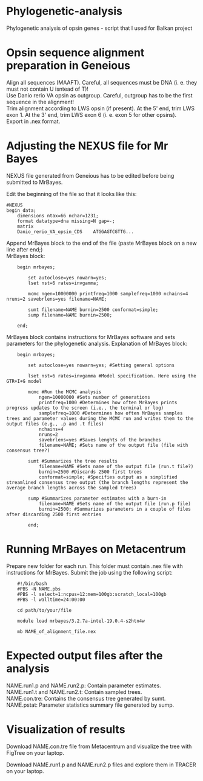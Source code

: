 # Phylogenetic-analysis
Phylogenetic analysis of opsin genes - script that I used for Balkan project

# Opsin sequence alignment preparation in Geneious
Align all sequences (MAAFT). Careful, all sequences must be DNA (i. e. they must not contain U isntead of T)!  
Use Danio rerio VA opsin as outgroup. Careful, outgroup has to be the first sequence in the alignment!  
Trim alignment according to LWS opsin (if present). At the 5' end, trim LWS exon 1. At the 3' end, trim LWS exon 6 (i. e. exon 5 for other opsins).  
Export in .nex format.

# Adjusting the NEXUS file for Mr Bayes
NEXUS file generated from Geneious has to be edited before being submitted to MrBayes.

Edit the beginning of the file so that it looks like this:

    #NEXUS
    begin data;
    	dimensions ntax=66 nchar=1231;
    	format datatype=dna missing=N gap=-;
    	matrix
    	Danio_rerio_VA_opsin_CDS	ATGGAGTCGTTG...

Append MrBayes block to the end of the file (paste MrBayes block on a new line after end;)    
MrBayes block:

        begin mrbayes;

        	set autoclose=yes nowarn=yes;
        	lset nst=6 rates=invgamma;

        	mcmc ngen=10000000 printfreq=1000 samplefreq=1000 nchains=4 nruns=2 savebrlens=yes filename=NAME;

         	sumt filename=NAME burnin=2500 conformat=simple;
        	sump filename=NAME burnin=2500;

        end;

MrBayes block contains instructions for MrBayes software and sets parameters for the phylogenetic analysis.
Explanation of MrBayes block:

        begin mrbayes;

            set autoclose=yes nowarn=yes; #Setting general options

            lset nst=6 rates=invgamma #Model specification. Here using the GTR+I+G model
        
            mcmc #Run the MCMC analysis
                ngen=10000000 #Sets number of generations
                printfreq=1000 #Determines how often MrBayes prints progress updates to the screen (i.e., the terminal or log)
                samplefreq=1000 #Determines how often MrBayes samples trees and parameter values during the MCMC run and writes them to the output files (e.g., .p and .t files)
                nchains=4 
                nruns=2 
                savebrlens=yes #Saves lenghts of the branches
                filename=NAME; #Sets name of the output file (file with consensus tree?)

            sumt #Summarizes the tree results
                filename=NAME #Sets name of the output file (run.t file?)
                burnin=2500 #Discards 2500 first trees
                conformat=simple; #Specifies output as a simplified streamlined consensus tree output (the branch lengths represent the average branch lengths across the sampled trees)

            sump #Summarizes parameter estimates with a burn-in
                filename=NAME #Sets name of the output file (run.p file)
                burnin=2500; #Summarizes parameters in a couple of files after discarding 2500 first entries

            end;

# Running MrBayes on Metacentrum
Prepare new folder for each run. This folder must contain .nex file with instructions for MrBayes.    Submit the job using the following script:

        #!/bin/bash
        #PBS -N NAME.pbs
        #PBS -l select=1:ncpus=12:mem=100gb:scratch_local=100gb
        #PBS -l walltime=24:00:00

        cd path/to/your/file

        module load mrbayes/3.2.7a-intel-19.0.4-s2htn4w

        mb NAME_of_alignment_file.nex

# Expected output files after the analysis

NAME.run1.p and NAME.run2.p: Contain parameter estimates.    
NAME.run1.t and NAME.run2.t: Contain sampled trees.    
NAME.con.tre: Contains the consensus tree generated by sumt.    
NAME.pstat: Parameter statistics summary file generated by sump.

# Visualization of results
Download NAME.con.tre file from Metacentrum and visualize the tree with FigTree on your laptop.

Download NAME.run1.p and NAME.run2.p files and explore them in TRACER on your laptop.
